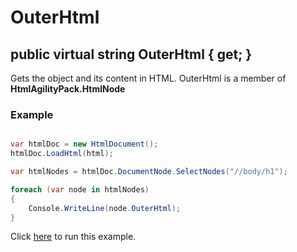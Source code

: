 # OuterHtml

## public virtual string OuterHtml { get; }

Gets the object and its content in HTML. OuterHtml is a member of **HtmlAgilityPack.HtmlNode**

### Example

```csharp

var htmlDoc = new HtmlDocument();
htmlDoc.LoadHtml(html);

var htmlNodes = htmlDoc.DocumentNode.SelectNodes("//body/h1");

foreach (var node in htmlNodes)
{
    Console.WriteLine(node.OuterHtml);
}

```

Click [here](https://dotnetfiddle.net/By222n) to run this example.
